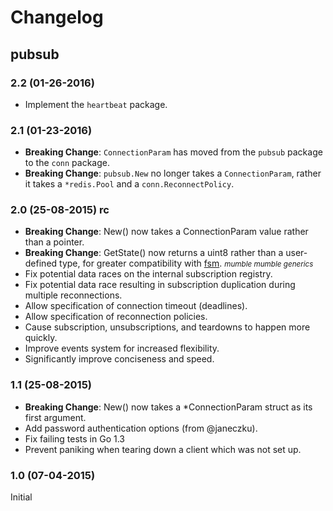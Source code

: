 # Changelog

## pubsub

### 2.2 (01-26-2016)
 * Implement the `heartbeat` package.

### 2.1 (01-23-2016)

 * **Breaking Change**: `ConnectionParam` has moved from the `pubsub` package to
   the `conn` package.
 * **Breaking Change**: `pubsub.New` no longer takes a `ConnectionParam`, rather
   it takes a `*redis.Pool` and a `conn.ReconnectPolicy`.

### 2.0 (25-08-2015) rc

 * **Breaking Change**: New() now takes a ConnectionParam value rather than a pointer.
 * **Breaking Change**: GetState() now returns a uint8 rather than a user-defined type, for greater compatibility with [fsm](https://github.com/WatchBeam/fsm). <small>_mumble mumble generics_</small>
 * Fix potential data races on the internal subscription registry.
 * Fix potential data race resulting in subscription duplication during multiple reconnections.
 * Allow specification of connection timeout (deadlines).
 * Allow specification of reconnection policies.
 * Cause subscription, unsubscriptions, and teardowns to happen more quickly.
 * Improve events system for increased flexibility.
 * Significantly improve conciseness and speed.


### 1.1 (25-08-2015)

 * **Breaking Change**: New() now takes a *ConnectionParam struct as its first argument.
 * Add password authentication options (from @janeczku).
 * Fix failing tests in Go 1.3
 * Prevent paniking when tearing down a client which was not set up.


### 1.0 (07-04-2015)

Initial
